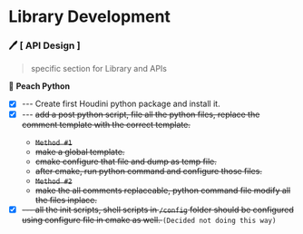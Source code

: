 # Library Development


### :pen: [ API Design ]
> specific section for Library and APIs

:red_circle: **Peach Python**
- [x] --- Create first Houdini python package and install it.
- [x] --- <s>add a post python script, file all the python files,
    replace the comment template with the correct template.
  - `Method #1`
  - make a global template.
  - cmake configure that file and dump as temp file.
  - after cmake, run python command and configure those files.
  - `Method #2`
  - make the all comments replaceable, python command file modify 
  all the files inplace.
- [x] ---  all the init scripts, shell scripts in `/config` folder should
be configured using configure file in cmake as well. </s> `(Decided not doing this way)`
